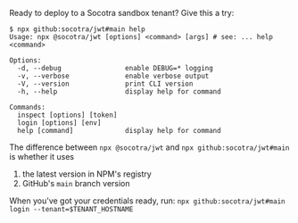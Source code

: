 Ready to deploy to a Socotra sandbox tenant? Give this a try:

```
$ npx github:socotra/jwt#main help
Usage: npx @socotra/jwt [options] <command> [args] # see: ... help <command>

Options:
  -d, --debug                enable DEBUG=* logging
  -v, --verbose              enable verbose output
  -V, --version              print CLI version
  -h, --help                 display help for command

Commands:
  inspect [options] [token]
  login [options] [env]
  help [command]             display help for command
```

The difference between `npx @socotra/jwt` and `npx github:socotra/jwt#main` is whether it uses
1. the latest version in NPM's registry
2. GitHub's `main` branch version

When you've got your credentials ready, run: `npx github:socotra/jwt#main login --tenant=$TENANT_HOSTNAME`

